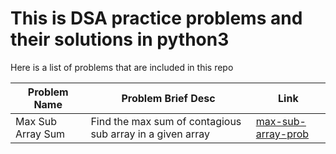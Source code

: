# This is DSA practice problems and their solutions in python3 

Here is a list of problems that are included in this repo

| Problem Name | Problem Brief Desc | Link |
|--------------|--------------------|------|
| Max Sub Array Sum | Find the max sum of contagious sub array in a given array | [max-sub-array-prob](./max-subarray-prob.py)